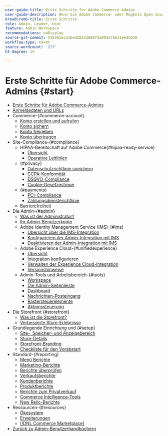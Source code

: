 ```yaml
---
user-guide-title: Erste Schritte für Adobe Commerce-Admins
user-guide-description: Wenn Sie Adobe Commerce- oder Magento Open Source-Admin noch nicht kennen, entdecken Sie Ressourcen des - [!DNL Commerce] , folgen Sie der Kunden-Journey, um Ihren Store zu erkunden, und erfahren Sie mehr über die wichtigsten Admin-Funktionen.
breadcrumb-title: Erste Schritte
role: Admin, Leader, User
feature: Admin Workspace
recommendations: noDisplay
source-git-commit: 536301eca1ded28a32686f0a893e7bb31e64bb30
workflow-type: tm+mt
source-wordcount: '217'
ht-degree: 1%

---
```



# Erste Schritte für Adobe Commerce-Admins {#start}

+ [Erste Schritte für Adobe Commerce-Admins](guide-overview.md)
+ [Anmeldedaten und URLs](login-urls.md)
+ Commerce-{#commerce-account}
   + [Konto erstellen und aufrufen](commerce-account-create.md)
   + [Konto sichern](commerce-account-secure.md)
   + [Konto freigeben](commerce-account-share.md)
   + [Konto übertragen](commerce-account-transfer.md)
+ Site-Compliance-{#compliance}
   + HIPAA-Bereitschaft auf Adobe Commerce{#hipaa-ready-service}
      + [Übersicht](hipaa/overview.md)
      + [Operative Leitlinien](hipaa/operations.md)
   + {#privacy}
      + [Datenschutzrichtlinie speichern](privacy-policy.md)
      + [CCPA-Konformität](compliance-ccpa.md)
      + [DSGVO-Compliance](compliance-gdpr.md)
      + [Cookie-Gesetzestreue](compliance-cookie-law.md)
   + {#payments}
      + [PCI-Compliance](compliance-pci.md)
      + [Zahlungsdiensterichtlinie](compliance-payment-services-directive.md)
   + [Barrierefreiheit](navigation-accessibility.md)
+ Die Admin-{#admin}
   + [Was ist der Administrator?](admin.md)
   + [Ihr Admin-Benutzerkonto](admin-signin.md)
   + Adobe Identity Management Service (IMS)-{#ims}
      + [Übersicht über die IMS-Integration](adobe-ims-integration-overview.md)
      + [Konfigurieren der Admin-Integration mit IMS](adobe-ims-config.md)
      + [Deaktivieren der Admin-Integration mit IMS](adobe-ims-disable.md)
   + Adobe Experience Cloud-{#unifiedexperience}
      + [Übersicht](admin-unified-experience-integration-overview.md)
      + [Integration konfigurieren](admin-unified-experience-integration-configure.md)
      + [Verwalten der Experience Cloud-Integration](admin-unified-experience-integration-manage.md)
      + [Versionshinweise](admin-unified-experience-release-notes.md)
   + Admin-Tools und Arbeitsbereich-{#tools}
      + [Workspace](admin-workspace.md)
      + [Die Admin-Seitenleiste](admin-menu.md)
      + [Dashboard](admin-dashboard.md)
      + [Nachrichten-Posteingang](admin-message-inbox.md)
      + [Rastersteuerelemente](admin-grid-controls.md)
      + [Aktionssteuerung](admin-actions-control.md)
+ Die Storefront {#storefront}
   + [Was ist die Storefront?](storefront.md)
   + [Verbesserte Store-Erlebnisse](enhanced-experiences.md)
+ Grundlegende Einrichtung und {#setup}
   + [Site-, Speicher- und Anzeigebereich](websites-stores-views.md)
   + [Store-Details](store-details.md)
   + [Storefront-Branding](storefront-branding.md)
   + [Checkliste für den Vorabstart](prelaunch-checklist.md)
+ Standard-{#reporting}
   + [Menü Berichte](reports-menu.md)
   + [Marketing-Berichte](marketing-reports.md)
   + [Berichte überprüfen](review-reports.md)
   + [Verkaufsberichte](sales-reports.md)
   + [Kundenberichte](customer-reports.md)
   + [Produktberichte](product-reports.md)
   + [Berichte zum Privatverkauf](private-sales-reports.md)
   + [Commerce Intelligence-Tools](business-intelligence.md)
   + [New Relic-Berichte](new-relic-reporting.md)
+ Ressourcen-{#resources}
   + [Ökosystem](resources.md)
   + [Erweiterungen](extensions.md)
   + [[!DNL Commerce Marketplace]](commerce-marketplace.md)
+ [Zurück zu Admin-Benutzerhandbüchern](https://experienceleague.adobe.com/en/docs/commerce-admin/user-guides/home)

